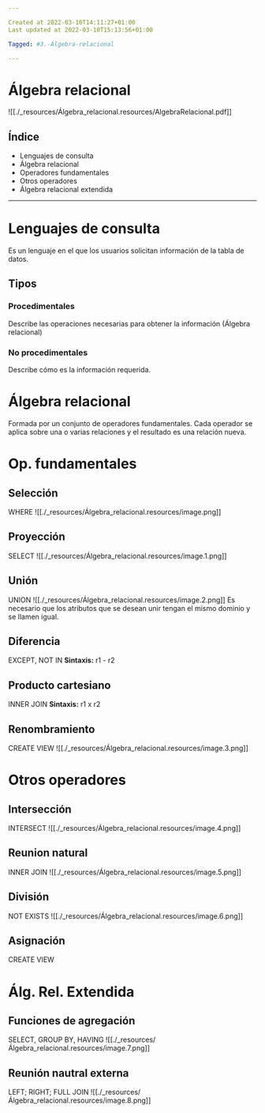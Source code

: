 ```yaml
---

Created at 2022-03-10T14:11:27+01:00
Last updated at 2022-03-10T15:13:56+01:00

Tagged: #3.-Álgebra-relacional

---
```


# Álgebra relacional

![[./_resources/Álgebra_relacional.resources/AlgebraRelacional.pdf]]


## Índice

* Lenguajes de consulta
* Álgebra relacional
* Operadores fundamentales
* Otros operadores
* Álgebra relacional extendida



* * *



# Lenguajes de consulta

Es un lenguaje en el que los usuarios solicitan información de la tabla de datos.


## Tipos

### Procedimentales

Describe las operaciones necesarias para obtener la información (Álgebra relacional)


### No procedimentales

Describe cómo es la información requerida.


# Álgebra relacional

Formada por un conjunto de operadores fundamentales.
Cada operador se aplica sobre una o varias relaciones y el resultado es una relación nueva.


# Op. fundamentales

## Selección

WHERE
![[./_resources/Álgebra_relacional.resources/image.png]]

## Proyección

SELECT
![[./_resources/Álgebra_relacional.resources/image.1.png]]


## Unión

UNION
![[./_resources/Álgebra_relacional.resources/image.2.png]]
Es necesario que los atributos que se desean unir tengan el mismo dominio y se llamen igual.


## Diferencia

EXCEPT, NOT IN
**Sintaxis:** r1 - r2


## Producto cartesiano

INNER JOIN
**Sintaxis:** r1 x r2


## Renombramiento

CREATE VIEW
![[./_resources/Álgebra_relacional.resources/image.3.png]]


# Otros operadores

## Intersección

INTERSECT
![[./_resources/Álgebra_relacional.resources/image.4.png]]


## Reunion natural

INNER JOIN
![[./_resources/Álgebra_relacional.resources/image.5.png]]


## División

NOT EXISTS
![[./_resources/Álgebra_relacional.resources/image.6.png]]


## Asignación

CREATE VIEW


# Álg. Rel. Extendida

## Funciones de agregación

SELECT, GROUP BY, HAVING
![[./_resources/Álgebra_relacional.resources/image.7.png]]

## 

## Reunión nautral externa

LEFT; RIGHT; FULL JOIN
![[./_resources/Álgebra_relacional.resources/image.8.png]]

